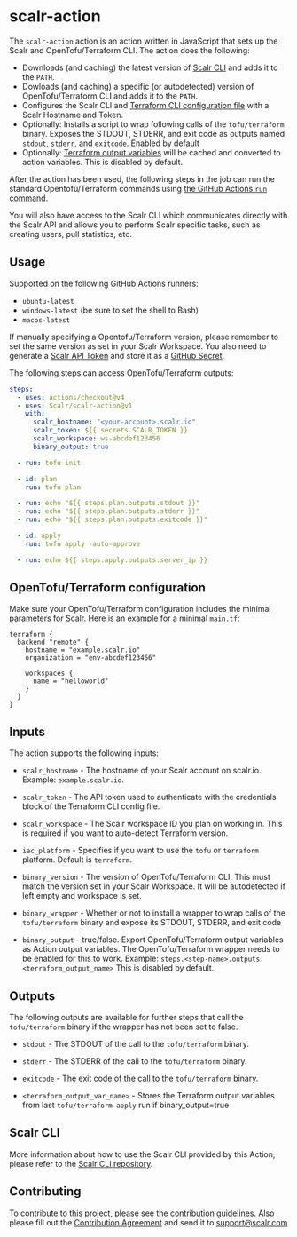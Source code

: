 # scalr-action

The `scalr-action` action is an action written in JavaScript that sets up the Scalr and OpenTofu/Terraform CLI. The action does the following:

- Downloads (and caching) the latest version of [Scalr CLI](https://github.com/Scalr/scalr-cli) and adds it to the `PATH`.
- Dowloads (and caching) a specific (or autodetected) version of OpenTofu/Terraform CLI and adds it to the `PATH`.
- Configures the Scalr CLI and [Terraform CLI configuration file](https://www.terraform.io/docs/commands/cli-config.html) with a Scalr Hostname and Token.
- Optionally: Installs a script to wrap following calls of the `tofu/terraform` binary. Exposes the STDOUT, STDERR, and exit code as outputs named `stdout`, `stderr`, and `exitcode`. Enabled by default
- Optionally: [Terraform output variables](https://www.terraform.io/language/values/outputs) will be cached and converted to action variables. This is disabled by default.

After the action has been used, the following steps in the job can run the standard Opentofu/Terraform commands using [the GitHub Actions `run` command](https://help.github.com/en/actions/reference/workflow-syntax-for-github-actions#jobsjob_idstepsrun).

You will also have access to the Scalr CLI which communicates directly with the Scalr API and allows you to perform Scalr specific tasks, such as creating users, pull statistics, etc.

## Usage

Supported on the following GitHub Actions runners\:

- `ubuntu-latest`
- `windows-latest` (be sure to set the shell to Bash)
- `macos-latest`

If manually specifying a Opentofu/Terraform version, please remember to set the same version as set in your Scalr Workspace.
You also need to generate a [Scalr API Token](https://docs.scalr.io/docs/creating-a-workspace-1#cli--workspace) and store it as a [GitHub Secret](https://docs.github.com/en/actions/security-guides/encrypted-secrets).

The following steps can access OpenTofu/Terraform outputs:

```yaml
steps:
  - uses: actions/checkout@v4
  - uses: Scalr/scalr-action@v1
    with:
      scalr_hostname: "<your-account>.scalr.io"
      scalr_token: ${{ secrets.SCALR_TOKEN }}
      scalr_workspace: ws-abcdef123456
      binary_output: true

  - run: tofu init

  - id: plan
    run: tofu plan

  - run: echo "${{ steps.plan.outputs.stdout }}"
  - run: echo "${{ steps.plan.outputs.stderr }}"
  - run: echo "${{ steps.plan.outputs.exitcode }}"

  - id: apply
    run: tofu apply -auto-approve

  - run: echo ${{ steps.apply.outputs.server_ip }}
```

## OpenTofu/Terraform configuration

Make sure your OpenTofu/Terraform configuration includes the minimal parameters for Scalr.
Here is an example for a minimal `main.tf`:

```
terraform {
  backend "remote" {
    hostname = "example.scalr.io"
    organization = "env-abcdef123456"

    workspaces {
      name = "helloworld"
    }
  }
}
```

## Inputs

The action supports the following inputs:

- `scalr_hostname` - The hostname of your Scalr account on scalr.io. Example: `example.scalr.io`.

- `scalr_token` - The API token used to authenticate with the credentials block of the Terraform CLI config file.

- `scalr_workspace` - The Scalr workspace ID you plan on working in. This is required if you want to auto-detect Terraform version.

- `iac_platform` - Specifies if you want to use the `tofu` or `terraform` platform. Default is `terraform`.

- `binary_version` - The version of OpenTofu/Terraform CLI. This must match the version set in your Scalr Workspace. It will be autodetected if left empty and workspace is set.

- `binary_wrapper` - Whether or not to install a wrapper to wrap calls of the `tofu/terraform` binary and expose its STDOUT, STDERR, and exit code

- `binary_output` - true/false. Export OpenTofu/Terraform output variables as Action output variables. The OpenTofu/Terraform wrapper needs to be enabled for this to work. Example: `steps.<step-name>.outputs.<terraform_output_name>` This is disabled by default.

## Outputs

The following outputs are available for further steps that call the `tofu/terraform` binary if the wrapper has not been set to false.

- `stdout` - The STDOUT of the call to the `tofu/terraform` binary.

- `stderr` - The STDERR of the call to the `tofu/terraform` binary.

- `exitcode` - The exit code of the call to the `tofu/terraform` binary.

- `<terraform_output_var_name>` - Stores the Terraform output variables from last `tofu/terraform apply` run if binary_output=true

## Scalr CLI

More information about how to use the Scalr CLI provided by this Action, please refer to the [Scalr CLI repository](https://github.com/Scalr/scalr-cli).

## Contributing

To contribute to this project, please see the [contribution guidelines](https://github.com/Scalr/scalr-action/blob/master/CONTRIBUTING.md). Also please fill out the [Contribution Agreement](https://github.com/Scalr/scalr-action/blob/master/Contribution_Agreement.md) and send it to support@scalr.com
